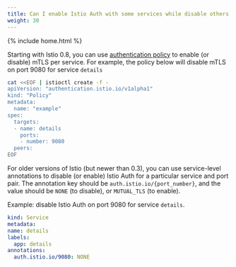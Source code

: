 ```yaml
---
title: Can I enable Istio Auth with some services while disable others in the same cluster?
weight: 30
---
```

{% include home.html %}

Starting with Istio 0.8, you can use [authentication policy]({{home}}/docs/concepts/security/authn-policy.html) to enable (or disable) mTLS per service. For example, the policy below will disable mTLS on port 9080 for service `details`

```bash
cat <<EOF | istioctl create -f -
apiVersion: "authentication.istio.io/v1alpha1"
kind: "Policy"
metadata:
  name: "example"
spec:
  targets:
  - name: details
    ports:
    - number: 9080
  peers:
EOF
```

For older versions of Istio (but newer than 0.3), you can use service-level annotations to disable (or enable) Istio Auth for a particular service and port pair.
The annotation key should be `auth.istio.io/{port_number}`, and the value should be `NONE` (to disable), or `MUTUAL_TLS` (to enable).

  Example: disable Istio Auth on port 9080 for service `details`.

```yaml
kind: Service
metadata:
name: details
labels:
  app: details
annotations:
  auth.istio.io/9080: NONE
```
